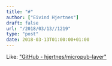 ```yaml
---
title: "#"
author: ["Eivind Hjertnes"]
draft: false
url: "/2018/03/13//1219"
type: "post"
date: 2018-03-13T01:00:00+01:00
---
```


Like: ["GitHub -
hjertnes/micropub-layer"](https://github.com/hjertnes/micropub-layer)
